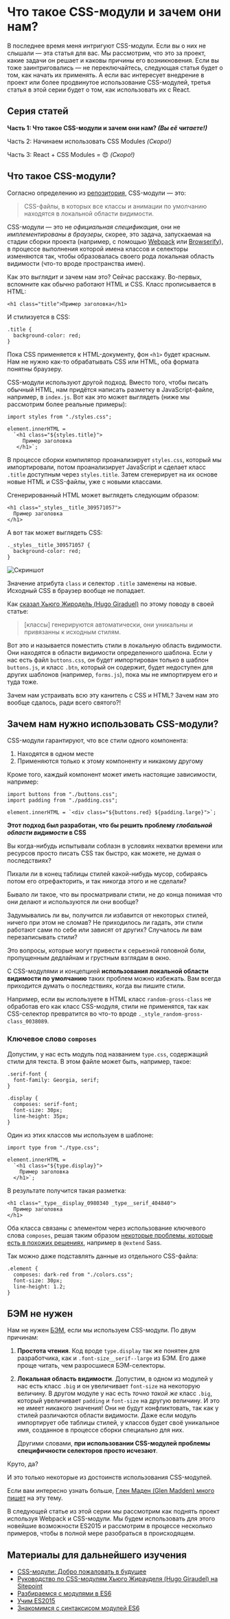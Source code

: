 # Что такое CSS-модули и зачем они нам?

В последнее время меня интригуют CSS-модули. Если вы о них не слышали — эта
статья для вас. Мы рассмотрим, что это за проект, какие задачи он решает 
и каковы причины его возникновения. Если вы тоже заинтриговались — не переключайтесь, 
следующая статья будет о том, как начать их применять. А если вас интересует внедрение 
в проект или более продвинутое использование CSS-модулей, третья статья в этой 
серии будет о том, как использовать их c React. 


## Серия статей

**Часть 1: Что такое CSS-модули и зачем они нам? *(Вы её читаете!)***  

Часть 2: Начинаем использовать CSS Modules *(Скоро!)*  

Часть 3: React + CSS Modules = 😍 *(Скоро!)* 


## Что такое CSS-модули?

Согласно определению из [репозитория][1], CSS-модули — это:

> CSS-файлы, в которых все классы и анимации  по умолчанию находятся 
> в локальной области видимости.

CSS-модули — это не *официальная спецификация*, они не *имплементированы в браузеры*, 
скорее, это задача, запускаемая на стадии сборки проекта (например, с помощью 
[Webpack][2] или [Browserify][3]), в процессе выполнения которой имена классов 
и селекторы изменяются так, чтобы образовалась своего рода локальная область 
видимости (что-то вроде пространства имен).

Как это выглядит и зачем нам это? Сейчас расскажу. Во-первых, вспомните как 
обычно работают HTML и CSS. Класс прописывается в HTML:

    <h1 class="title">Пример заголовка</h1>

И стилизуется в CSS:

    .title {
      background-color: red;
    }

Пока CSS применяется к HTML-документу, фон `<h1>` будет красным. Нам
не нужно как-то обрабатывать CSS или HTML, оба формата понятны браузеру.

CSS-модули используют другой подход. Вместо того, чтобы писать обычный HTML, 
нам придётся написать разметку в JavaScript-файле, например, в `index.js`. 
Вот как это может выглядеть (ниже мы рассмотрим более реальные примеры):

    import styles from "./styles.css";
      
    element.innerHTML = 
      `<h1 class="${styles.title}">
         Пример заголовка
       </h1>`;

В процессе сборки компилятор проанализирует `styles.css`, который мы импортировали, 
потом проанализирует JavaScript и сделает класс `.title` доступным через 
`styles.title`. Затем сгенерирует на их основе новые HTML и CSS-файлы, 
уже с новыми классами.

Сгенерированный HTML может выглядеть следующим образом:

    <h1 class="_styles__title_309571057">
      Пример заголовка
    </h1>

А вот так может выглядеть CSS:

    ._styles__title_309571057 {
      background-color: red;
    }

![Скриншот][Инспектор, в котором показан сгенерированный HTML]

Значение атрибута `class` и селектор `.title` заменены на новые. Исходный CSS 
в браузер вообще не попадает.

Как [сказал Хьюго Жироде́ль  (Hugo Giraduel)][5] по этому поводу в своей статье:

> [классы] генерируются автоматически, они уникальны и привязанны к исходным
> стилям.

Вот это и называется поместить стили в локальную область видимости. Они находятся
в области видимости определенного шаблона. Если у нас есть файл `buttons.css`,
он будет импортирован только в шаблон `buttons.js`, и класс `.btn`, который он
содержит, будет недоступен для других шаблонов (например, `forms.js`), пока мы 
не импортируем его и туда тоже.

Зачем нам устраивать всю эту канитель с CSS и HTML? Зачем нам это вообще сдалось,
ради всего святого?!


## Зачем нам нужно использовать CSS-модули?

CSS-модули гарантируют, что все стили одного компонента:

1. Находятся в одном месте
2. Применяются только к этому компоненту и никакому другому

Кроме того, каждый компонент может иметь настоящие зависимости, например:

    import buttons from "./buttons.css";
    import padding from "./padding.css";
    
    element.innerHTML = `<div class="${buttons.red} ${padding.large}">`;

**Этот подход был разработан, что бы решить проблему *глобальной области 
видимости* в CSS**

Вы когда-нибудь испытывали соблазн в условиях нехватки времени или ресурсов просто 
писать CSS так быстро, как можете, не думая о последствиях?

Пихали ли в конец таблицы стилей какой-нибудь мусор, собираясь потом 
его отрефакторить, и так никогда этого и не сделали?

Бывало ли такое, что вы просматривали стили, не до конца понимая что они 
делают и используются ли они вообще?

Задумывались ли вы, получится ли избавится от некоторых стилей, ничего при
этом не сломав? Не приходилось ли гадать, эти стили работают сами по себе 
или зависят от других? Случалось ли вам перезаписывать стили?

Это вопросы, которые могут привести к серьезной головной боли, 
пропущенным дедлайнам и грустным взглядам в окно. 

С CSS-модулями и концепцией **использования локальной области видимости 
по умолчанию** таких проблем можно избежать. Вам всегда 
приходится думать о последствиях, когда вы пишите стили.

Например, если вы используете в HTML класс `random-gross-class` не обработав его 
как класс CSS-модуля, стили не применятся, так как CSS-селектор превратится 
во что-то вроде `._style_random-gross-class_0038089`.


### Ключевое слово `composes`

Допустим, у нас есть модуль под названием `type.css`, содержащий стили для текста.
В этом файле может быть, например, такое:

    .serif-font {
      font-family: Georgia, serif;
    }
    
    .display {
      composes: serif-font;
      font-size: 30px;
      line-height: 35px;
    }

Один из этих классов мы используем в шаблоне:

    import type from "./type.css";
    
    element.innerHTML = 
      `<h1 class="${type.display}">
        Пример заголовка
      </h1>`;

В результате получится такая разметка: 

    <h1 class="_type__display_0980340 _type__serif_404840">
      Пример заголовка
    </h1>

Оба класса связаны с элементом через использование ключевого слова `composes`, 
решая таким образом [некоторые проблемы, которые есть в похожих решениях][6], 
например в `@extend` Sass.

Так можно даже подставлять данные из отдельного CSS-файла:

    .element {
      composes: dark-red from "./colors.css";
      font-size: 30px;
      line-height: 1.2;
    }


## БЭМ не нужен

Нам не нужен [БЭМ][7], если мы используем CSS-модули. По двум причинам:

1. **Простота чтения**. Код вроде `type.display` так же понятен для разработчика, 
  как и `.font-size__serif--large` из БЭМ. Его даже проще читать, чем разросшиеся
  БЭМ-селекторы.

2. **Локальная область видимости**. Допустим, в одном из модулей у нас есть 
  класс `.big`  и он увеличивает `font-size` на некоторую величину. 
  В другом модуле у нас есть *точно такой же* класс `.big`, который 
  увеличивает `padding` и `font-size` на другую величину. 
  И это не имеет никакого значения! Они не будут конфликтовать, 
  так как у стилей различаются области видимости. Даже если модуль импортирует обе
  таблицы стилей, у классов будет своё уникальное имя, созданное в процессе сборки 
  специально для них.

   Другими словами, **при использовании CSS-модулей проблемы специфичности селекторов
   просто исчезают**.

Круто, да? 

И это только некоторые из достоинств использования CSS-модулей.

Если вам интересно узнать больше, [Глен Маден (Glen Madden) много пишет][8]
на эту тему.

В следующей статье из этой серии мы рассмотрим как поднять проект используя Webpack и 
CSS-модули. Мы будем использовать для этого новейшие возможности ES2015 и 
рассмотрим в процессе несколько примеров, чтобы в полной мере разобраться в
происходящем. 

## Материалы для дальнейшего изучения

* [CSS-модули: Добро пожаловать в будущее][8]
* [Руководство по CSS-модулям Хьюго Жирауделя (Hugo Giraudel) на Sitepoint][5]
* [Разбираемся с модулями в ES6][9]
* [Учим ES2015][4]
* [Знакомимся с синтаксисом модулей ES6][10]


 [1]: https://github.com/css-modules/css-modules
 [2]: https://webpack.github.io/
 [3]: http://browserify.org/
 [4]: https://css-tricks.com/lets-learn-es2015
 [5]: http://www.sitepoint.com/understanding-css-modules-methodology/
 [6]: http://www.sitepoint.com/avoid-sass-extend/
 [7]: https://css-tricks.com/bem-101/
 [8]: http://glenmaddern.com/articles/css-modules
 [9]: http://www.sitepoint.com/understanding-es6-modules/
 [10]: https://github.com/ModuleLoader/es6-module-loader/wiki/Brief-Overview-of-ES6-Module-syntax

 [Инспектор, в котором показан сгенерированный HTML]: img/devtools.png "Инспектор, в котором показан сгенерированный HTML"
